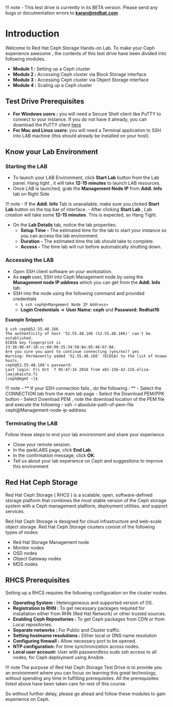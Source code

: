 !!! note
    - This test drive is currently in its BETA version. Please send any bugs or documentation errors to **karan@redhat.com**
# Introduction

Welcome to Red Hat Ceph Storage Hands-on Lab. To make your Ceph experience awesome , the contents of this test drive have been divided into following modules.

- **Module 1 :** Setting up a Ceph cluster
- **Module 2 :** Accessing Ceph cluster via Block Storage interface
- **Module 3 :** Accessing Ceph cluster via Object Storage interface
- **Module 4 :** Scaling up a Ceph cluster

## Test Drive Prerequisites
- **For Windows users :** you will need a Secure Shell client like PuTTY to connect to your instance. If you do not have it already, you can download the PuTTY client [here](http://the.earth.li/~sgtatham/putty/latest/x86/putty.exe)
- **For Mac and Linux users:**  you will need a Terminal application to SSH into LAB machine (this should already be installed on your host). 

## Know your Lab Environment

### Starting the LAB
- To launch your LAB Environment, click **Start Lab** button from the Lab panel. Hang tight , it will take **12-15 minutes** to launch LAB resources.
- Once LAB is launched, grab the **Management Node IP** from **Addl. Info** tab on Right Side

!!! note
    - If the **Addl. Info** Tab is unavailable, make sure you clicked **Start Lab** button on the top bar of interface.
    - After clicking **Start Lab** , Lab creation will take some **12-15 minutes**. This is expected,  so Hang Tight.

- On the **Lab Details** tab, notice the lab properties:
    - **Setup Time -** The estimated time for the lab to start your instance so you can access the lab environment.
    - **Duration -** The estimated time the lab should take to complete.
    - **Access -** The time lab will run before automatically shutting down.

### Accessing the LAB
- Open SSH client software on your workstation.
- As **ceph** user, SSH into Ceph Management node by using the **Management node IP address** which you can get from the **Addl. Info** tab.
- SSH into the node using the following command and provided credentials
  - ``$ ssh ceph@<Mangement Node IP Address>``
  - **Login Credentials** ⇒ **User Name:** **ceph** and **Password:** **Redhat16**

**Example Snippet:**
```
$ ssh ceph@52.55.48.166
The authenticity of host '52.55.48.166 (52.55.48.166)' can't be established.
ECDSA key fingerprint is 23:36:98:4f:18:cc:60:98:35:34:58:8e:85:46:67:66.
Are you sure you want to continue connecting (yes/no)? yes
Warning: Permanently added '52.55.48.166' (ECDSA) to the list of known hosts.
ceph@52.55.48.166's password:
Last login: Fri Oct  7 05:47:16 2016 from a91-156-42-216.elisa-laajakaista.fi
[ceph@mgmt ~]$
```

!!! note
    - ** If your SSH connection fails , do the following : ** 
    - Select the CONNECTION tab from the main lab page 
    - Select the Download PEM/PPK button
    - Select Download PEM , note the download location of the PEM file and execute the following
    - ssh -i absolute-path-of-pem-file ceph@Management-node-ip-address 

### Terminating the LAB

Follow these steps to end your lab environment and share your experience.

- Close your remote session.
- In the *qwik*LABS page, click **End Lab**.
- In the confirmation message, click **OK**.
- Tell us about your lab experience on Ceph and suggestions to improve this environment

## Red Hat Ceph Storage

Red Hat Ceph Storage ( RHCS ) is a scalable, open, software-defined storage platform that combines the most stable version of the Ceph storage system with a Ceph management platform, deployment utilities, and support services. 

Red Hat Ceph Storage is designed for cloud infrastructure and web-scale object storage. Red Hat Ceph Storage clusters consist of the following types of nodes:

- Red Hat Storage Management node
- Monitor nodes
- OSD nodes
- Object Gateway nodes
- MDS nodes

## RHCS Prerequisites
Setting up a RHCS requires the following configuration on the cluster nodes.

- **Operating System :**  Heterogeneous and supported version of OS.
- **Registration to RHN :** To get necessary packages required for installation either from RHN (Red Hat Network) or other trusted sources.
- **Enabling Ceph Repositories :** To get Ceph packages from CDN or from Local repositories.
- **Separate networks :** For Public and Cluster traffic.
- **Setting hostname resolutions :** Either local or DNS name resolution 
- **Configuring firewall :**  Allow necessary port to be opened.
- **NTP configuration:** For time synchronization across nodes.
- **Local user account:** User with passwordless sudo ssh access to all nodes, for Ceph deployment using Ansible.

!!! note
    The purpose of Red Hat Ceph Storage Test Drive is to provide you an environment where you can focus on learning this great technology, without spending any time in fulfilling prerequisites. All the prerequisites listed above have been taken care for rest of this course.


So without further delay, please go ahead and follow these modules to gain experience on Ceph.
